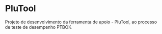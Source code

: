 # PluTool
Projeto de desenvolvimento da ferramenta de apoio - PluTool, ao processo de teste de desempenho PTBOK.
